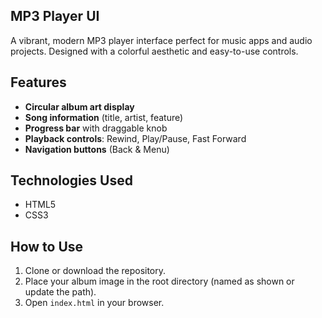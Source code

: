 ## MP3 Player UI

A vibrant, modern MP3 player interface perfect for music apps and audio projects. Designed with a colorful aesthetic and easy-to-use controls.

## Features

- **Circular album art display**
- **Song information** (title, artist, feature)
- **Progress bar** with draggable knob
- **Playback controls**: Rewind, Play/Pause, Fast Forward
- **Navigation buttons** (Back & Menu)


## Technologies Used

- HTML5
- CSS3

## How to Use

1. Clone or download the repository.
2. Place your album image in the root directory (named as shown or update the path).
3. Open `index.html` in your browser.

